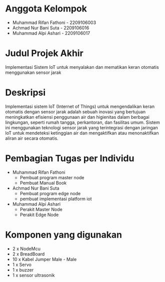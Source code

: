 # Anggota Kelompok
* Muhammad Rifan Fathoni - 2209106003
* Achmad Nur Bani Suta - 2209106016
* Muhammad Alpi Ashari - 2209106017
# Judul Projek Akhir
Implementasi Sistem IoT untuk menyalakan dan mematikan keran otomatis menggunakan sensor jarak
# Deskripsi
Implementasi sistem IoT (Internet of Things) untuk mengendalikan keran otomatis dengan sensor jarak adalah sebuah inovasi yang bertujuan meningkatkan efisiensi penggunaan air dan higienitas dalam berbagai lingkungan, seperti rumah tangga, perkantoran, dan fasilitas umum. Sistem ini menggunakan teknologi sensor jarak yang terintegrasi dengan jaringan IoT untuk mendeteksi ketinggian air dan mengaktifkan atau menonaktifkan aliran air secara otomatis.
# Pembagian Tugas per Individu
* Muhammad Rifan Fathoni
  * Pembuat program master node
  * Pembuat Manual Book
* Achmad Nur Bani Suta
   * Pembuat program edge node
   * pembuat implementasi platform iot
* Muhammad Alpi Ashari
  * Perakit Master Node
  * Perakit Edge Node
# Komponen yang digunakan
  * 2 x NodeMcu
  * 2 x BreadBoard
  * 10 x Kabel Jumper Male - Male
  * 1 x Servo
  * 1 x buzzer
  * 1 x sensor ultrasonik

